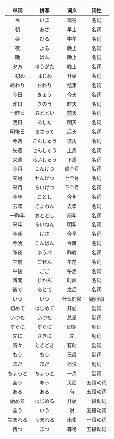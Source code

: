 <link rel="stylesheet" type="text/css" href="../static/style.css">

|<div class="div200">单词</div>|<div  class="div200">拼写</div>|<div  class="div200">词义</div>|<div  class="div200">词性</div>|
| :----: | :----: |  :----: | :----:|
|  今    |    いま    |  现在       |   名词        |
|  朝    |   あさ    |   早上       |   名词        |
|  昼    |     ひる   |  中午       |   名词        |
|  夜    |    よる    |  晚上       |   名词        |
|  晩    |    ばん    |  晚上       |   名词        |
|  夕方    |  ゆうがた      |  晚上       |   名词        |
| 　初め    |    はじめ    |  开始       |   名词        |
|  終わり    |    おわり    |  结束       |   名词        |
|  今日    |    きょう    |  今天       |   名词        |
|  昨日    |    きのう    |  昨天       |   名词        |
|  一昨日    |    おととい    |  前天       |   名词        |
|  明日    |    あした    |  明天       |   名词        |
|  明後日    |   あさって    |  后天       |   名词        |
|  今週    |    こんしゅう    |  这周      |   名词        |
|  先週    |    せんしゅう    |  上周       |   名词        |
|  来週    |    らいしゅう    |  下周       |   名词        |
|  今月    |    こんげつ    |  这个月       |   名词        |
|  先月    |    せんげつ    |  上个月       |   名词        |
|  来月    |    らいげつ    |  下个月       |   名词        |
|  今年    |    ことし    |  今年       |   名词        |
|  去年    |    きょねん    |  去年       |   名词        |
|  一昨年    |    おととし    |  前年       |   名词        |
|  来年    |    らいねん    |  明年       |   名词        |
|  今朝    |    けさ    |  今早       |   名词        |
|  今晩    |    こんばん    |  今晚       |   名词        |
|  昨夜    |    ゆうべ    |  昨晚       |   名词        |
|  午前    |    ごぜん    |  午前       |   名词        |
|  午後    |    ごご    |  午后       |   名词        |
|  時間    |    じかん    |  时间       |   名词        |
|  後で    |    あとで    |  之后       |   名词        |
|  いつ    |    いつ    |  什么时候       |   疑问词        |
|  初めて    |    はじめて    |  开始       |   副词        |
|  いつも    |    いつも    |  总是       |   副词        |
|  すぐに    |    すぐに    |  即将       |   副词        |
|  先に    |    さきに    |  先       |   副词        |
|  時々    |    ときどき    |  有时       |   副词        |
|  もう    |    もう    |  已经       |   副词        |
|  まだ    |    まだ    |  还没       |   副词        |
|  ちょっと    |    ちょっと    |  一点       |   副词        |
|  会う    |    あう    |  见面       |   五段动词        |
|  ある    |    ある    |  有       |   五段动词        |
|  始める    |    はじめる    |  开始       |   一段动词        |
|  言う    |    いう    |  说       |   五段动词        |
|  生まれる    |    うまれる    |  出生       |   一段动词        |
|  待つ    |    まつ    |  等待       |   五段动词        |
